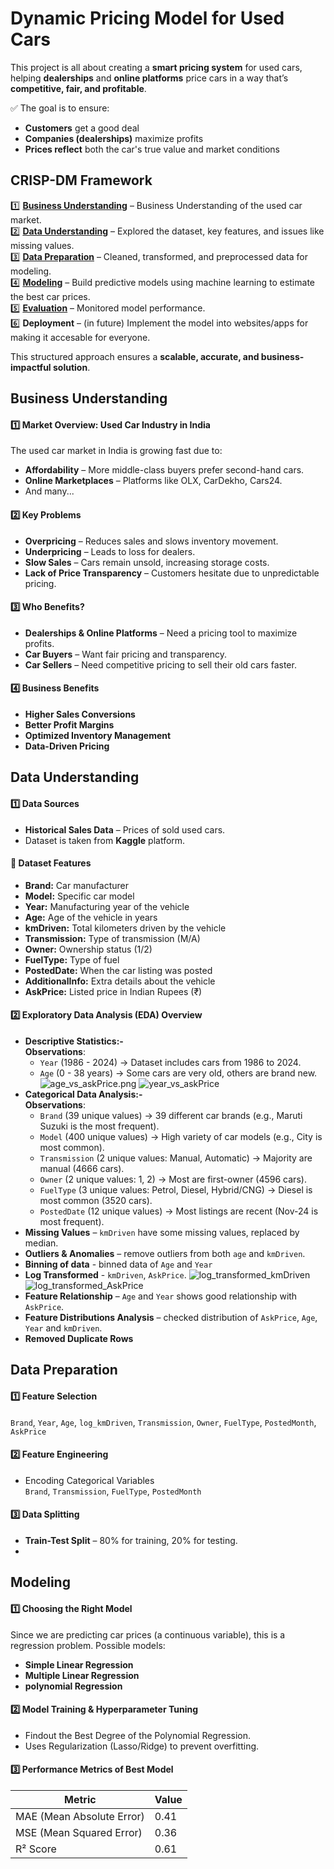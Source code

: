 # Dynamic Pricing Model for Used Cars   

This project is all about creating a **smart pricing system** for used cars, helping **dealerships** and **online platforms** price cars in a way that’s **competitive, fair, and profitable**.  

✅ The goal is to ensure:  
- **Customers** get a good deal   
- **Companies (dealerships)** maximize profits   
- **Prices reflect** both the car's true value and market conditions 
## CRISP-DM Framework

1️⃣ [**Business Understanding**](#Business-Understanding) – Business Understanding of the used car market. \
2️⃣ [**Data Understanding**](#Data-Understanding) – Explored the dataset, key features, and issues like missing values. \
3️⃣ [**Data Preparation**](#Data-Preparation) – Cleaned, transformed, and preprocessed data for modeling.  \
4️⃣ [**Modeling**](#Modeling) – Build predictive models using machine learning to estimate the best car prices. \
5️⃣ [**Evaluation**](#Modeling) – Monitored model performance.  \
6️⃣ **Deployment** –  (in future) Implement the model into websites/apps for making it accesable for everyone. 

This structured approach ensures a **scalable, accurate, and business-impactful solution**.  

## Business Understanding  

#### 1️⃣ Market Overview: Used Car Industry in India  
The used car market in India is growing fast due to:  

- **Affordability** – More middle-class buyers prefer second-hand cars.  
- **Online Marketplaces** – Platforms like OLX, CarDekho, Cars24.  
- And many...

#### 2️⃣ Key Problems  
- **Overpricing** – Reduces sales and slows inventory movement.  
- **Underpricing** – Leads to loss for dealers.  
- **Slow Sales** – Cars remain unsold, increasing storage costs.  
- **Lack of Price Transparency** – Customers hesitate due to unpredictable pricing.  

#### 3️⃣ Who Benefits?  
- **Dealerships & Online Platforms** – Need a pricing tool to maximize profits.  
- **Car Buyers** – Want fair pricing and transparency.  
- **Car Sellers** – Need competitive pricing to sell their old cars faster.  

#### 4️⃣ Business Benefits  
- **Higher Sales Conversions**  
- **Better Profit Margins** 
- **Optimized Inventory Management**  
- **Data-Driven Pricing**

## Data Understanding

#### 1️⃣ Data Sources  
- **Historical Sales Data** – Prices of sold used cars.   
- Dataset is taken from **Kaggle** platform.

#### 🔹 **Dataset Features**

- **Brand:** Car manufacturer  
- **Model:** Specific car model
- **Year:** Manufacturing year of the vehicle 
- **Age:** Age of the vehicle in years  
- **kmDriven:** Total kilometers driven by the vehicle  
- **Transmission:** Type of transmission (M/A)  
- **Owner:** Ownership status (1/2)  
- **FuelType:** Type of fuel
- **PostedDate:** When the car listing was posted  
- **AdditionalInfo:** Extra details about the vehicle  
- **AskPrice:** Listed price in Indian Rupees (₹)  

#### 2️⃣ Exploratory Data Analysis (EDA) Overview  

- **Descriptive Statistics:-** \
    **Observations**:
    - `Year` (1986 - 2024) → Dataset includes cars from 1986 to 2024.
    - `Age` (0 - 38 years) → Some cars are very old, others are brand new.
![age_vs_askPrice.png](https://github.com/gagandeepsingh04/Dynamic_pricing_of_used_cars/blob/main/ageVsPrice.png)
![year_vs_askPrice](https://github.com/gagandeepsingh04/Dynamic_pricing_of_used_cars/blob/main/yearVsPrice.png)
- **Categorical Data Analysis:-** \
    **Observations**:
    - `Brand` (39 unique values) → 39 different car brands (e.g., Maruti Suzuki is the most frequent).
    - `Model` (400 unique values) → High variety of car models (e.g., City is most common).
    - `Transmission` (2 unique values: Manual, Automatic) → Majority are manual (4666 cars).
    - `Owner` (2 unique values: 1, 2) → Most are first-owner (4596 cars).
    - `FuelType` (3 unique values: Petrol, Diesel, Hybrid/CNG) → Diesel is most common (3520 cars).
    - `PostedDate` (12 unique values) → Most listings are recent (Nov-24 is most frequent).
- **Missing Values** – `kmDriven` have some missing values, replaced by median.
- **Outliers & Anomalies** – remove outliers from both `age` and `kmDriven`.
- **Binning of data** - binned data of `Age` and `Year`
- **Log Transformed** - `kmDriven`, `AskPrice`.
![log_transformed_kmDriven](https://github.com/gagandeepsingh04/Dynamic_pricing_of_used_cars/blob/main/logTransformed_kmDriven.png)
![log_transformed_AskPrice](https://github.com/gagandeepsingh04/Dynamic_pricing_of_used_cars/blob/main/logTransformed_askPrice.png)
- **Feature Relationship** – `Age` and `Year` shows good relationship with `AskPrice`.
- **Feature Distributions Analysis** – checked distribution of `AskPrice`, `Age`, `Year` and `kmDriven`.
- **Removed Duplicate Rows**

## Data Preparation  

#### 1️⃣ Feature Selection
`Brand`, `Year`, `Age`, `log_kmDriven`, `Transmission`, `Owner`, `FuelType`, `PostedMonth`, `AskPrice`

#### 2️⃣ Feature Engineering  
- Encoding Categorical Variables  
`Brand`, `Transmission`, `FuelType`, `PostedMonth`

#### 3️⃣ Data Splitting  
- **Train-Test Split** – 80% for training, 20% for testing.
- 
## Modeling

#### 1️⃣ Choosing the Right Model  
Since we are predicting car prices (a continuous variable), this is a regression problem. Possible models:  

- **Simple Linear Regression**
- **Multiple Linear Regression**
- **polynomial Regression**

#### 2️⃣ Model Training & Hyperparameter Tuning
- Findout the Best Degree of the Polynomial Regression.
- Uses Regularization (Lasso/Ridge) to prevent overfitting.

#### 3️⃣ Performance Metrics of Best Model

| Metric | Value |
|---|---|
| MAE (Mean Absolute Error) | 0.41 |
| MSE (Mean Squared Error) | 0.36 |
| R² Score | 0.61 |

